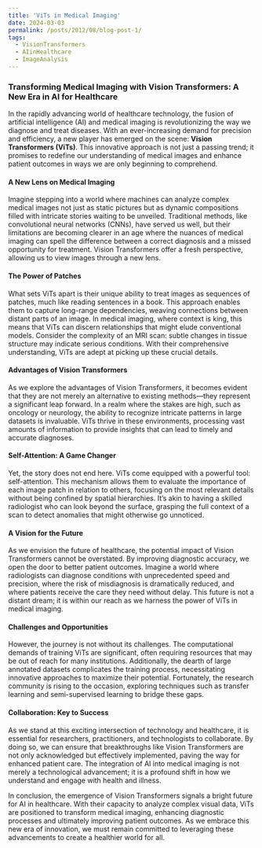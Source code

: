```yaml
---
title: 'ViTs in Medical Imaging'
date: 2024-03-03
permalink: /posts/2012/08/blog-post-1/
tags:
  - VisionTransformers
  - AIinHealthcare
  - ImageAnalysis
---
```


### Transforming Medical Imaging with Vision Transformers: A New Era in AI for Healthcare

In the rapidly advancing world of healthcare technology, the fusion of artificial intelligence (AI) and medical imaging is revolutionizing the way we diagnose and treat diseases. With an ever-increasing demand for precision and efficiency, a new player has emerged on the scene: **Vision Transformers (ViTs)**. This innovative approach is not just a passing trend; it promises to redefine our understanding of medical images and enhance patient outcomes in ways we are only beginning to comprehend.

#### A New Lens on Medical Imaging

Imagine stepping into a world where machines can analyze complex medical images not just as static pictures but as dynamic compositions filled with intricate stories waiting to be unveiled. Traditional methods, like convolutional neural networks (CNNs), have served us well, but their limitations are becoming clearer in an age where the nuances of medical imaging can spell the difference between a correct diagnosis and a missed opportunity for treatment. Vision Transformers offer a fresh perspective, allowing us to view images through a new lens.

#### The Power of Patches

What sets ViTs apart is their unique ability to treat images as sequences of patches, much like reading sentences in a book. This approach enables them to capture long-range dependencies, weaving connections between distant parts of an image. In medical imaging, where context is king, this means that ViTs can discern relationships that might elude conventional models. Consider the complexity of an MRI scan: subtle changes in tissue structure may indicate serious conditions. With their comprehensive understanding, ViTs are adept at picking up these crucial details.

#### Advantages of Vision Transformers

As we explore the advantages of Vision Transformers, it becomes evident that they are not merely an alternative to existing methods—they represent a significant leap forward. In a realm where the stakes are high, such as oncology or neurology, the ability to recognize intricate patterns in large datasets is invaluable. ViTs thrive in these environments, processing vast amounts of information to provide insights that can lead to timely and accurate diagnoses.

#### Self-Attention: A Game Changer

Yet, the story does not end here. ViTs come equipped with a powerful tool: self-attention. This mechanism allows them to evaluate the importance of each image patch in relation to others, focusing on the most relevant details without being confined by spatial hierarchies. It’s akin to having a skilled radiologist who can look beyond the surface, grasping the full context of a scan to detect anomalies that might otherwise go unnoticed.

#### A Vision for the Future

As we envision the future of healthcare, the potential impact of Vision Transformers cannot be overstated. By improving diagnostic accuracy, we open the door to better patient outcomes. Imagine a world where radiologists can diagnose conditions with unprecedented speed and precision, where the risk of misdiagnosis is dramatically reduced, and where patients receive the care they need without delay. This future is not a distant dream; it is within our reach as we harness the power of ViTs in medical imaging.

#### Challenges and Opportunities

However, the journey is not without its challenges. The computational demands of training ViTs are significant, often requiring resources that may be out of reach for many institutions. Additionally, the dearth of large annotated datasets complicates the training process, necessitating innovative approaches to maximize their potential. Fortunately, the research community is rising to the occasion, exploring techniques such as transfer learning and semi-supervised learning to bridge these gaps.

#### Collaboration: Key to Success

As we stand at this exciting intersection of technology and healthcare, it is essential for researchers, practitioners, and technologists to collaborate. By doing so, we can ensure that breakthroughs like Vision Transformers are not only acknowledged but effectively implemented, paving the way for enhanced patient care. The integration of AI into medical imaging is not merely a technological advancement; it is a profound shift in how we understand and engage with health and illness.


In conclusion, the emergence of Vision Transformers signals a bright future for AI in healthcare. With their capacity to analyze complex visual data, ViTs are positioned to transform medical imaging, enhancing diagnostic processes and ultimately improving patient outcomes. As we embrace this new era of innovation, we must remain committed to leveraging these advancements to create a healthier world for all.
